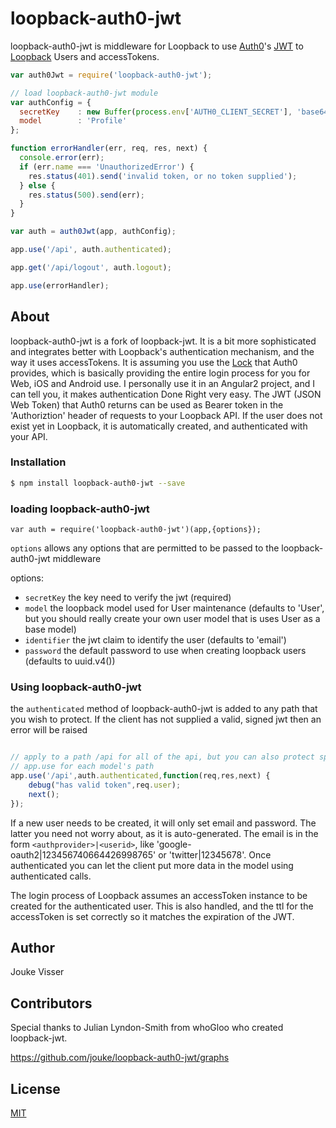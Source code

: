 # loopback-auth0-jwt

  loopback-auth0-jwt is middleware for Loopback to use [Auth0](https://auth0.com/)'s [JWT](https://www.jwt.io) to [Loopback](https://loopback.io/) Users and accessTokens.

```js
var auth0Jwt = require('loopback-auth0-jwt');

// load loopback-auth0-jwt module
var authConfig = {
  secretKey    : new Buffer(process.env['AUTH0_CLIENT_SECRET'], 'base64'),
  model        : 'Profile'
};

function errorHandler(err, req, res, next) {
  console.error(err);
  if (err.name === 'UnauthorizedError') {
    res.status(401).send('invalid token, or no token supplied');
  } else {
    res.status(500).send(err);
  }
}

var auth = auth0Jwt(app, authConfig);

app.use('/api', auth.authenticated);

app.get('/api/logout', auth.logout);

app.use(errorHandler);


```

## About

loopback-auth0-jwt is a fork of loopback-jwt. It is a bit more sophisticated and integrates better with Loopback's 
authentication mechanism, and the way it uses accessTokens.
It is assuming you use the [Lock](https://auth0.com/docs/libraries/lock) that Auth0 provides, which is basically providing 
the entire login process for you for Web, iOS and Android use. I personally use it in an Angular2 project, and I can tell you,
it makes authentication Done Right very easy.
The JWT (JSON Web Token) that Auth0 returns can be used as Bearer token in the 'Authoriztion' header of requests to your
Loopback API. If the user does not exist yet in Loopback, it is automatically created, and authenticated with your API.


### Installation

```sh
$ npm install loopback-auth0-jwt --save
```

### loading loopback-auth0-jwt

`var auth = require('loopback-auth0-jwt')(app,{options});`

`options` allows any options that are permitted to be passed to the loopback-auth0-jwt middleware


options:
- `secretKey` the key need to verify the jwt (required)
- `model` the loopback model used for User maintenance (defaults to 'User', but you should really create your own user model that is uses User as a base model)
- `identifier` the jwt claim to identify the user (defaults to 'email')
- `password` the default password to use when creating loopback users (defaults to uuid.v4())

### Using loopback-auth0-jwt

the `authenticated` method of loopback-auth0-jwt is added to any path that you wish to protect. If the client has not supplied a valid, signed jwt then an error will be raised

```js

// apply to a path /api for all of the api, but you can also protect specific models here and repeat the
// app.use for each model's path
app.use('/api',auth.authenticated,function(req,res,next) {
    debug("has valid token",req.user);
    next();
});
```

If a new user needs to be created, it will only set email and password. The latter you need not worry about, as it is auto-generated.
 The email is in the form `<authprovider>|<userid>`, like 'google-oauth2|123456740664426998765' or 'twitter|12345678'.
 Once authenticated you can let the client put more data in the model using authenticated calls.
 
The login process of Loopback assumes an accessToken instance to be created for the authenticated user. This is also handled, and the 
ttl for the accessToken is set correctly so it matches the expiration of the JWT.

## Author

Jouke Visser

## Contributors

 Special thanks to Julian Lyndon-Smith from whoGloo who created loopback-jwt.

 https://github.com/jouke/loopback-auth0-jwt/graphs

## License

[MIT](LICENSE)

